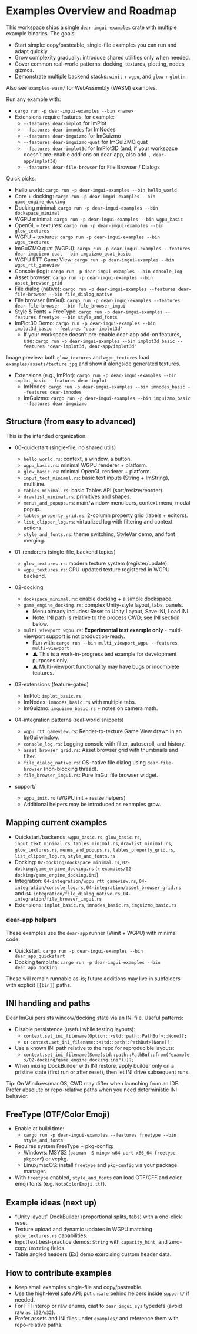 # Examples Overview and Roadmap

This workspace ships a single `dear-imgui-examples` crate with multiple example binaries. The goals:

- Start simple: copy/pasteable, single-file examples you can run and adapt quickly.
- Grow complexity gradually: introduce shared utilities only when needed.
- Cover common real-world patterns: docking, textures, plotting, nodes, gizmos.
- Demonstrate multiple backend stacks: `winit` + `wgpu`, and `glow` + `glutin`.

Also see `examples-wasm/` for WebAssembly (WASM) examples.

Run any example with:

- `cargo run -p dear-imgui-examples --bin <name>`
- Extensions require features, for example:
  - `--features dear-implot` for ImPlot
  - `--features dear-imnodes` for ImNodes
  - `--features dear-imguizmo` for ImGuizmo
  - `--features dear-imguizmo-quat` for ImGuIZMO.quat
  - `--features dear-implot3d` for ImPlot3D (and, if your workspace doesn’t pre-enable add-ons on dear-app, also add `, dear-app/implot3d`)
  - `--features dear-file-browser` for File Browser / Dialogs

Quick picks:

- Hello world: `cargo run -p dear-imgui-examples --bin hello_world`
- Core + docking: `cargo run -p dear-imgui-examples --bin game_engine_docking`
- Docking minimal: `cargo run -p dear-imgui-examples --bin dockspace_minimal`
- WGPU minimal: `cargo run -p dear-imgui-examples --bin wgpu_basic`
- OpenGL + textures: `cargo run -p dear-imgui-examples --bin glow_textures`
- WGPU + textures: `cargo run -p dear-imgui-examples --bin wgpu_textures`
- ImGuIZMO.quat (WGPU): `cargo run -p dear-imgui-examples --features dear-imguizmo-quat --bin imguizmo_quat_basic`
- WGPU RTT Game View: `cargo run -p dear-imgui-examples --bin wgpu_rtt_gameview`
- Console (log): `cargo run -p dear-imgui-examples --bin console_log`
- Asset browser: `cargo run -p dear-imgui-examples --bin asset_browser_grid`
- File dialog (native): `cargo run -p dear-imgui-examples --features dear-file-browser --bin file_dialog_native`
- File browser (ImGui): `cargo run -p dear-imgui-examples --features dear-file-browser --bin file_browser_imgui`
- Style & Fonts + FreeType: `cargo run -p dear-imgui-examples --features freetype --bin style_and_fonts`
- ImPlot3D Demo: `cargo run -p dear-imgui-examples --bin implot3d_basic --features "dear-implot3d"`
  - If your workspace doesn’t pre-enable dear-app add-on features, use: `cargo run -p dear-imgui-examples --bin implot3d_basic --features "dear-implot3d, dear-app/implot3d"`

Image preview: both `glow_textures` and `wgpu_textures` load `examples/assets/texture.jpg` and show it alongside generated textures.
- Extensions (e.g., ImPlot): `cargo run -p dear-imgui-examples --bin implot_basic --features dear-implot`
  - ImNodes: `cargo run -p dear-imgui-examples --bin imnodes_basic --features dear-imnodes`
  - ImGuizmo: `cargo run -p dear-imgui-examples --bin imguizmo_basic --features dear-imguizmo`

## Structure (from easy to advanced)

This is the intended organization.

- 00-quickstart (single-file, no shared utils)
  - `hello_world.rs`: context, a window, a button.
  - `wgpu_basic.rs`: minimal WGPU renderer + platform.
  - `glow_basic.rs`: minimal OpenGL renderer + platform.
  - `input_text_minimal.rs`: basic text inputs (String + ImString), multiline.
  - `tables_minimal.rs`: basic Tables API (sort/resize/reorder).
  - `drawlist_minimal.rs`: primitives and shapes.
  - `menus_and_popups.rs`: main/window menu bars, context menu, modal popup.
  - `tables_property_grid.rs`: 2-column property grid (labels + editors).
  - `list_clipper_log.rs`: virtualized log with filtering and context actions.
  - `style_and_fonts.rs`: theme switching, StyleVar demo, and font merging.

- 01-renderers (single-file, backend topics)
  - `glow_textures.rs`: modern texture system (register/update).
  - `wgpu_textures.rs`: CPU-updated texture registered in WGPU backend.

- 02-docking
  - `dockspace_minimal.rs`: enable docking + a simple dockspace.
  - `game_engine_docking.rs`: complex Unity-style layout, tabs, panels.
    - Menu already includes: Reset to Unity Layout, Save INI, Load INI.
    - Note: INI path is relative to the process CWD; see INI section below.
  - `multi_viewport_wgpu.rs`: **Experimental test example only** - multi-viewport support is not production-ready.
    - Run with: `cargo run --bin multi_viewport_wgpu --features multi-viewport`
    - ⚠️ This is a work-in-progress test example for development purposes only.
    - ⚠️ Multi-viewport functionality may have bugs or incomplete features.

- 03-extensions (feature-gated)
  - ImPlot: `implot_basic.rs`.
  - ImNodes: `imnodes_basic.rs` with multiple tabs.
  - ImGuizmo: `imguizmo_basic.rs` + notes on camera math.

- 04-integration patterns (real-world snippets)
  - `wgpu_rtt_gameview.rs`: Render-to-texture Game View drawn in an ImGui window.
  - `console_log.rs`: Logging console with filter, autoscroll, and history.
  - `asset_browser_grid.rs`: Asset browser grid with thumbnails and filter.
  - `file_dialog_native.rs`: OS-native file dialog using `dear-file-browser` (non-blocking thread).
  - `file_browser_imgui.rs`: Pure ImGui file browser widget.

- support/
  - `wgpu_init.rs` (WGPU init + resize helpers)
  - Additional helpers may be introduced as examples grow.

## Mapping current examples

- Quickstart/backends: `wgpu_basic.rs`, `glow_basic.rs`, `input_text_minimal.rs`, `tables_minimal.rs`, `drawlist_minimal.rs`, `glow_textures.rs`, `menus_and_popups.rs`, `tables_property_grid.rs`, `list_clipper_log.rs`, `style_and_fonts.rs`
- Docking: `02-docking/dockspace_minimal.rs`, `02-docking/game_engine_docking.rs` (+ `examples/02-docking/game_engine_docking.ini`)
- Integration: `04-integration/wgpu_rtt_gameview.rs`, `04-integration/console_log.rs`, `04-integration/asset_browser_grid.rs`
  and `04-integration/file_dialog_native.rs`, `04-integration/file_browser_imgui.rs`
- Extensions: `implot_basic.rs`, `imnodes_basic.rs`, `imguizmo_basic.rs`

### dear-app helpers

These examples use the `dear-app` runner (Winit + WGPU) with minimal code:

- Quickstart: `cargo run -p dear-imgui-examples --bin dear_app_quickstart`
- Docking template: `cargo run -p dear-imgui-examples --bin dear_app_docking`

These will remain runnable as-is; future additions may live in subfolders with explicit `[[bin]]` paths.

## INI handling and paths

Dear ImGui persists window/docking state via an INI file. Useful patterns:

- Disable persistence (useful while testing layouts):
  - `context.set_ini_filename(Option::<std::path::PathBuf>::None)?;`
  - or `context.set_ini_filename::<std::path::PathBuf>(None)?;`
- Use a known INI path relative to the repo for reproducible layouts:
  - `context.set_ini_filename(Some(std::path::PathBuf::from("examples/02-docking/game_engine_docking.ini")))?;`
- When mixing DockBuilder with INI restore, apply builder only on a pristine state (first run or after reset), then let INI drive subsequent runs.

Tip: On Windows/macOS, CWD may differ when launching from an IDE. Prefer absolute or repo-relative paths when you need deterministic INI behavior.

## FreeType (OTF/Color Emoji)

- Enable at build time:
  - `cargo run -p dear-imgui-examples --features freetype --bin style_and_fonts`
- Requires system FreeType + pkg-config:
  - Windows: MSYS2 (`pacman -S mingw-w64-ucrt-x86_64-freetype pkgconf`) or vcpkg.
  - Linux/macOS: install `freetype` and `pkg-config` via your package manager.
- With `freetype` enabled, `style_and_fonts` can load OTF/CFF and color emoji fonts (e.g. `NotoColorEmoji.ttf`).

## Example ideas (next up)

- “Unity layout” DockBuilder (proportional splits, tabs) with a one-click reset.
- Texture upload and dynamic updates in WGPU matching `glow_textures.rs` capabilities.
- InputText best-practice demos: `String` with `capacity_hint`, and zero-copy `ImString` fields.
- Table angled headers (Ex) demo exercising custom header data.

## How to contribute examples

- Keep small examples single-file and copy/pasteable.
- Use the high-level safe API; put `unsafe` behind helpers inside `support/` if needed.
- For FFI interop or raw enums, cast to `dear_imgui_sys` typedefs (avoid raw `as i32/u32`).
- Prefer assets and INI files under `examples/` and reference them with repo-relative paths.
